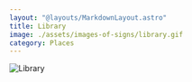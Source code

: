 ```yaml
---
layout: "@layouts/MarkdownLayout.astro"
title: Library
image: ./assets/images-of-signs/library.gif
category: Places
---
```


![Library](@signs/library.gif)
